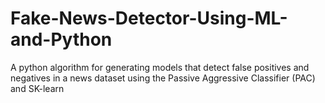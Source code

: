 # Fake-News-Detector-Using-ML-and-Python
 A python algorithm for generating models that detect false positives and negatives in a news dataset using the Passive Aggressive Classifier (PAC) and SK-learn
